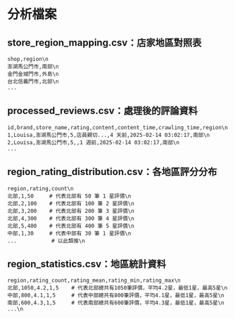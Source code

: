 # 分析檔案

## store_region_mapping.csv：店家地區對照表
```
shop,region\n
澎湖馬公門市,南部\n
金門金城門市,外島\n
台北信義門市,北部\n
...
```

## processed_reviews.csv：處理後的評論資料
```
id,brand,store_name,rating,content,content_time,crawling_time,region\n
1,Louisa,澎湖馬公門市,5,店員親切...,4 天前,2025-02-14 03:02:17,南部\n
2,Louisa,澎湖馬公門市,5,,1 週前,2025-02-14 03:02:17,南部\n
...
```

## region_rating_distribution.csv：各地區評分分布
```
region,rating,count\n
北部,1,50     # 代表北部有 50 筆 1 星評價\n
北部,2,100    # 代表北部有 100 筆 2 星評價\n
北部,3,200    # 代表北部有 200 筆 3 星評價\n
北部,4,300    # 代表北部有 300 筆 4 星評價\n
北部,5,400    # 代表北部有 400 筆 5 星評價\n
中部,1,30     # 代表中部有 30 筆 1 星評價\n
...           # 以此類推\n
```

## region_statistics.csv：地區統計資料
```
region,rating_count,rating_mean,rating_min,rating_max\n
北部,1050,4.2,1,5    # 代表北部總共有1050筆評價，平均4.2星，最低1星，最高5星\n
中部,800,4.1,1,5     # 代表中部總共有800筆評價，平均4.1星，最低1星，最高5星\n
南部,600,4.3,1,5     # 代表南部總共有600筆評價，平均4.3星，最低1星，最高5星\n
...\n
```
